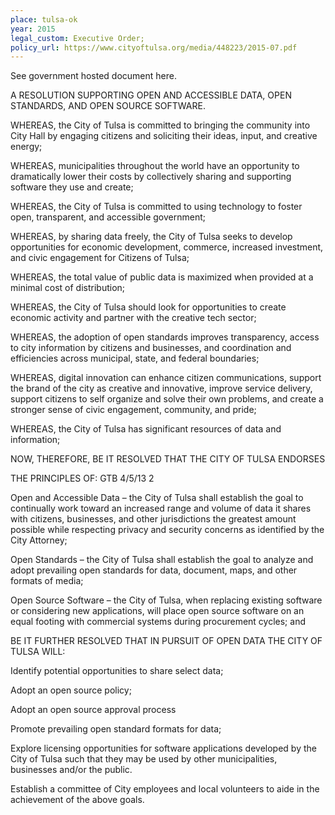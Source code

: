 ```yaml
---
place: tulsa-ok
year: 2015
legal_custom: Executive Order;
policy_url: https://www.cityoftulsa.org/media/448223/2015-07.pdf
---
```


<p>See government hosted document here.</p> <p>A RESOLUTION SUPPORTING OPEN AND ACCESSIBLE DATA, OPEN STANDARDS, AND OPEN SOURCE SOFTWARE.</p> <p>WHEREAS, the City of Tulsa is committed to bringing the community into City Hall by engaging citizens and soliciting their ideas, input, and creative energy;</p> <p>WHEREAS, municipalities throughout the world have an opportunity to dramatically lower their costs by collectively sharing and supporting software they use and create;</p> <p>WHEREAS, the City of Tulsa is committed to using technology to foster open, transparent, and accessible government;</p> <p>WHEREAS, by sharing data freely, the City of Tulsa seeks to develop opportunities for economic development, commerce, increased investment, and civic engagement for Citizens of Tulsa;</p> <p>WHEREAS, the total value of public data is maximized when provided at a minimal cost of distribution;</p> <p>WHEREAS, the City of Tulsa should look for opportunities to create economic activity and partner with the creative tech sector;</p> <p>WHEREAS, the adoption of open standards improves transparency, access to city information by citizens and businesses, and coordination and efficiencies across municipal, state, and federal boundaries;</p> <p>WHEREAS, digital innovation can enhance citizen communications, support the brand of the city as creative and innovative, improve service delivery, support citizens to self organize and solve their own problems, and create a stronger sense of civic engagement, community, and pride;</p> <p>WHEREAS, the City of Tulsa has significant resources of data and information;</p> <p>NOW, THEREFORE, BE IT RESOLVED THAT THE CITY OF TULSA ENDORSES</p> <p>THE PRINCIPLES OF: GTB 4/5/13 2</p> <p>Open and Accessible Data – the City of Tulsa shall establish the goal to continually work toward an increased range and volume of data it shares with citizens, businesses, and other jurisdictions the greatest amount possible while respecting privacy and security concerns as identified by the City Attorney;</p> <p>Open Standards – the City of Tulsa shall establish the goal to analyze and adopt prevailing open standards for data, document, maps, and other formats of media;</p> <p>Open Source Software – the City of Tulsa, when replacing existing software or considering new applications, will place open source software on an equal footing with commercial systems during procurement cycles; and</p> <p>BE IT FURTHER RESOLVED THAT IN PURSUIT OF OPEN DATA THE CITY OF TULSA WILL:</p> <p>Identify potential opportunities to share select data;</p> <p>Adopt an open source policy;</p> <p>Adopt an open source approval process</p> <p>Promote prevailing open standard formats for data;</p> <p>Explore licensing opportunities for software applications developed by the City of Tulsa such that they may be used by other municipalities, businesses and/or the public.</p> <p>Establish a committee of City employees and local volunteers to aide in the achievement of the above goals.</p> <p/> <p/>
